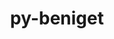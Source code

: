 ---
title: "py-beniget"
layout: cache
categories: [package, develop-2023-06-25]
meta: {"versions": ["0.4.1"], "compilers": ["gcc@=11.1.0", "gcc@=11.3.0", "gcc@=12.1.0"], "oss": ["ubuntu20.04", "ubuntu22.04"], "platforms": ["linux"], "targets": ["ppc64le", "x86_64_v3"], "stacks": ["e4s", "e4s-power", "ml-linux-x86_64-cpu", "ml-linux-x86_64-cuda", "ml-linux-x86_64-rocm", "root", "tutorial"], "num_specs": 6, "num_specs_by_stack": {"ml-linux-x86_64-rocm": 1, "root": 6, "ml-linux-x86_64-cpu": 1, "ml-linux-x86_64-cuda": 1, "e4s": 2, "e4s-power": 2, "tutorial": 1}}
spec_details: [{"hash": "kg3allnegrldfv3od7cjhtdq3x3fg5b2", "compiler": "gcc@=11.3.0", "versions": ["0.4.1"], "os": "ubuntu22.04", "platform": "linux", "target": "x86_64_v3", "variants": ["build_system=python_pip"], "stacks": ["ml-linux-x86_64-rocm", "root", "ml-linux-x86_64-cpu", "ml-linux-x86_64-cuda"], "size": "-", "tarball": "https://binaries.spack.io/develop-2023-06-25/build_cache/linux-ubuntu22.04-x86_64_v3/gcc-11.3.0/py-beniget-0.4.1/linux-ubuntu22.04-x86_64_v3-gcc-11.3.0-py-beniget-0.4.1-kg3allnegrldfv3od7cjhtdq3x3fg5b2.spack"}, {"hash": "qwawwtdvbwcelmum3tlwcfmdwpfltpxr", "compiler": "gcc@=11.1.0", "versions": ["0.4.1"], "os": "ubuntu20.04", "platform": "linux", "target": "x86_64_v3", "variants": ["build_system=python_pip"], "stacks": ["e4s", "root"], "size": "-", "tarball": "https://binaries.spack.io/develop-2023-06-25/build_cache/linux-ubuntu20.04-x86_64_v3/gcc-11.1.0/py-beniget-0.4.1/linux-ubuntu20.04-x86_64_v3-gcc-11.1.0-py-beniget-0.4.1-qwawwtdvbwcelmum3tlwcfmdwpfltpxr.spack"}, {"hash": "p7ui5myqfqz6orzp7onfpy2ro76pxc6z", "compiler": "gcc@=11.1.0", "versions": ["0.4.1"], "os": "ubuntu20.04", "platform": "linux", "target": "ppc64le", "variants": ["build_system=python_pip"], "stacks": ["root", "e4s-power"], "size": "-", "tarball": "https://binaries.spack.io/develop-2023-06-25/build_cache/linux-ubuntu20.04-ppc64le/gcc-11.1.0/py-beniget-0.4.1/linux-ubuntu20.04-ppc64le-gcc-11.1.0-py-beniget-0.4.1-p7ui5myqfqz6orzp7onfpy2ro76pxc6z.spack"}, {"hash": "ykctudvmupgwol6s5wqsf2zpxw56zr5i", "compiler": "gcc@=11.1.0", "versions": ["0.4.1"], "os": "ubuntu20.04", "platform": "linux", "target": "x86_64_v3", "variants": ["build_system=python_pip"], "stacks": ["e4s", "root"], "size": "-", "tarball": "https://binaries.spack.io/develop-2023-06-25/build_cache/linux-ubuntu20.04-x86_64_v3/gcc-11.1.0/py-beniget-0.4.1/linux-ubuntu20.04-x86_64_v3-gcc-11.1.0-py-beniget-0.4.1-ykctudvmupgwol6s5wqsf2zpxw56zr5i.spack"}, {"hash": "hbkhvpifyyaxrcu6ax43dayudlbrcmhn", "compiler": "gcc@=12.1.0", "versions": ["0.4.1"], "os": "ubuntu22.04", "platform": "linux", "target": "x86_64_v3", "variants": ["build_system=python_pip"], "stacks": ["root", "tutorial"], "size": "-", "tarball": "https://binaries.spack.io/develop-2023-06-25/build_cache/linux-ubuntu22.04-x86_64_v3/gcc-12.1.0/py-beniget-0.4.1/linux-ubuntu22.04-x86_64_v3-gcc-12.1.0-py-beniget-0.4.1-hbkhvpifyyaxrcu6ax43dayudlbrcmhn.spack"}, {"hash": "2e45m4f5u3a6mhzn5vd6na4jpg5h7kdj", "compiler": "gcc@=11.1.0", "versions": ["0.4.1"], "os": "ubuntu20.04", "platform": "linux", "target": "ppc64le", "variants": ["build_system=python_pip"], "stacks": ["root", "e4s-power"], "size": "-", "tarball": "https://binaries.spack.io/develop-2023-06-25/build_cache/linux-ubuntu20.04-ppc64le/gcc-11.1.0/py-beniget-0.4.1/linux-ubuntu20.04-ppc64le-gcc-11.1.0-py-beniget-0.4.1-2e45m4f5u3a6mhzn5vd6na4jpg5h7kdj.spack"}]
---